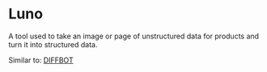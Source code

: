 # Luno
A tool used to take an image or page of unstructured data for products and turn it into structured data.

Similar to: [DIFFBOT](https://www.diffbot.com/)

